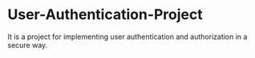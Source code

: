 # User-Authentication-Project
It is a project for implementing user authentication and authorization in a secure way.
